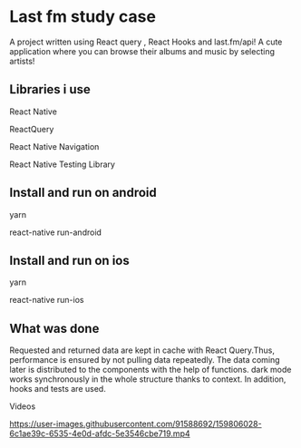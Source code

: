 # **Last fm study case** 
<!-- -->
A project written using React query , React Hooks and last.fm/api!
A cute application where you can browse their albums and music by selecting artists!


## Libraries i use

React Native   

ReactQuery  

React Native Navigation

React Native Testing Library 
<!-- -->

## Install and run on android

yarn 

react-native run-android
<!-- -->

## Install and run on ios

yarn

react-native run-ios
<!-- -->

##  What was done

Requested and returned data are kept in cache with React Query.Thus, performance is ensured by not pulling data repeatedly.
The data coming later is distributed to the components with the help of functions.
dark mode works synchronously in the whole structure thanks to context.
In addition, hooks and tests are used.
<!-- -->


Videos 

https://user-images.githubusercontent.com/91588692/159806028-6c1ae39c-6535-4e0d-afdc-5e3546cbe719.mp4


